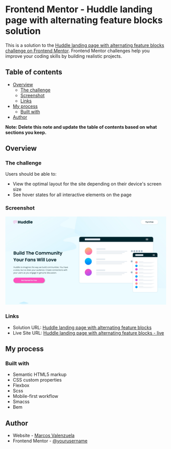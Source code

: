 # Frontend Mentor - Huddle landing page with alternating feature blocks solution

This is a solution to the [Huddle landing page with alternating feature blocks challenge on Frontend Mentor](https://www.frontendmentor.io/challenges/huddle-landing-page-with-alternating-feature-blocks-5ca5f5981e82137ec91a5100). Frontend Mentor challenges help you improve your coding skills by building realistic projects. 

## Table of contents

- [Overview](#overview)
  - [The challenge](#the-challenge)
  - [Screenshot](#screenshot)
  - [Links](#links)
- [My process](#my-process)
  - [Built with](#built-with)
- [Author](#author)

**Note: Delete this note and update the table of contents based on what sections you keep.**

## Overview

### The challenge

Users should be able to:

- View the optimal layout for the site depending on their device's screen size
- See hover states for all interactive elements on the page

### Screenshot

![](./screenshot.jpg)


### Links

- Solution URL: [Huddle landing page with alternating feature blocks](https://github.com/Dantalian5/Huddle-landing-page-with-alternating-feature-blocks-1.git)
- Live Site URL: [Huddle landing page with alternating feature blocks - live](https://dantalian5.github.io/Huddle-landing-page-with-alternating-feature-blocks-1/)

## My process

### Built with

- Semantic HTML5 markup
- CSS custom properties
- Flexbox
- Scss
- Mobile-first workflow
- Smacss
- Bem

## Author

- Website - [Marcos Valenzuela](https://www.your-site.com)
- Frontend Mentor - [@yourusername](https://www.frontendmentor.io/profile/yourusername)

